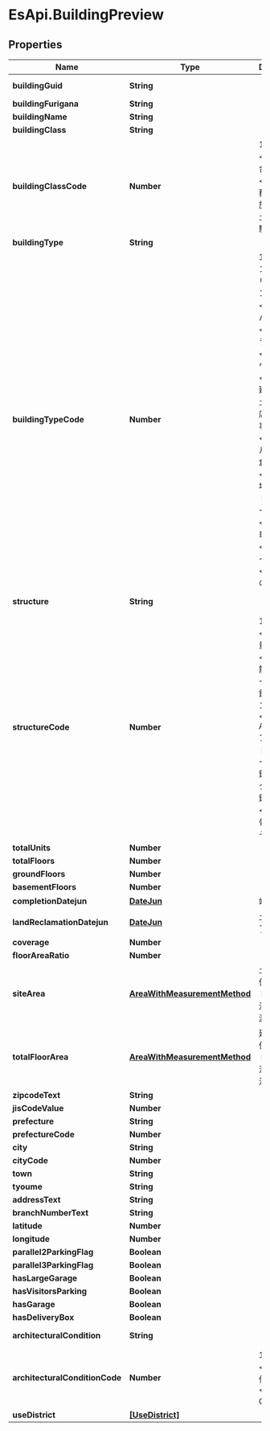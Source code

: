 # EsApi.BuildingPreview

## Properties

Name | Type | Description | Notes
------------ | ------------- | ------------- | -------------
**buildingGuid** | **String** |  | [optional] [readonly] 
**buildingFurigana** | **String** |  | [optional] 
**buildingName** | **String** |  | 
**buildingClass** | **String** |  | [optional] 
**buildingClassCode** | **Number** | 1: 戸建&lt;br/&gt;2: 集合住宅&lt;br/&gt;3: 事務所・商業施設&lt;br/&gt;4: 土地&lt;br/&gt;5: 駐車場 | [optional] 
**buildingType** | **String** |  | [readonly] 
**buildingTypeCode** | **Number** | 1: マンション&lt;br/&gt;2: リゾートマンション&lt;br/&gt;3: アパート&lt;br/&gt;4: テラスハウス&lt;br/&gt;5: タウンハウス&lt;br/&gt;6: 戸建&lt;br/&gt;7: 土地&lt;br/&gt;8: 店舗&lt;br/&gt;9: 事務所&lt;br/&gt;10: ビル&lt;br/&gt;11: 倉庫&lt;br/&gt;12: 工場&lt;br/&gt;13: トランクルーム&lt;br/&gt;14: 駐車場&lt;br/&gt;15: バイク置き場&lt;br/&gt;16: その他 | 
**structure** | **String** |  | [optional] [readonly] 
**structureCode** | **Number** | 1: 木造&lt;br/&gt;2: 軽量鉄骨&lt;br/&gt;3: 鉄筋コンクリート&lt;br/&gt;4: 鉄骨鉄筋コンクリート&lt;br/&gt;5: ALC&lt;br/&gt;6: プレキャストコンクリート&lt;br/&gt;7: 鉄筋ブロック&lt;br/&gt;8: 鉄骨プレ&lt;br/&gt;9: 鉄骨&lt;br/&gt;10: その他 | [optional] 
**totalUnits** | **Number** |  | [optional] 
**totalFloors** | **Number** |  | [optional] 
**groundFloors** | **Number** |  | [optional] 
**basementFloors** | **Number** |  | [optional] 
**completionDatejun** | [**DateJun**](DateJun.md) | 竣工年月 | [optional] 
**landReclamationDatejun** | [**DateJun**](DateJun.md) | 土地造成完了年月 | [optional] 
**coverage** | **Number** |  | [optional] 
**floorAreaRatio** | **Number** |  | [optional] 
**siteArea** | [**AreaWithMeasurementMethod**](AreaWithMeasurementMethod.md) | 土地面積 単位: 平方メートル 計測方法: 公簿 実測 | [optional] 
**totalFloorArea** | [**AreaWithMeasurementMethod**](AreaWithMeasurementMethod.md) | 延床面積 単位: 平方メートル 計測方法: 壁芯 内法 登記簿 | [optional] 
**zipcodeText** | **String** |  | [optional] 
**jisCodeValue** | **Number** |  | [optional] 
**prefecture** | **String** |  | 
**prefectureCode** | **Number** |  | 
**city** | **String** |  | 
**cityCode** | **Number** |  | 
**town** | **String** |  | 
**tyoume** | **String** |  | 
**addressText** | **String** |  | [optional] 
**branchNumberText** | **String** |  | [optional] 
**latitude** | **Number** |  | [optional] 
**longitude** | **Number** |  | [optional] 
**parallel2ParkingFlag** | **Boolean** |  | 
**parallel3ParkingFlag** | **Boolean** |  | 
**hasLargeGarage** | **Boolean** |  | 
**hasVisitorsParking** | **Boolean** |  | 
**hasGarage** | **Boolean** |  | 
**hasDeliveryBox** | **Boolean** |  | 
**architecturalCondition** | **String** |  | [optional] [readonly] 
**architecturalConditionCode** | **Number** | 1: 条件有り&lt;br/&gt;2: 条件無し&lt;br/&gt;3: One未入力 | [optional] [default to 3]
**useDistrict** | [**[UseDistrict]**](UseDistrict.md) |  | [optional] 


